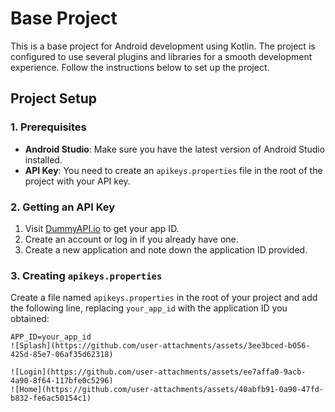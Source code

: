 # Base Project

This is a base project for Android development using Kotlin. The project is configured to use several plugins and libraries for a smooth development experience. Follow the instructions below to set up the project.

## Project Setup

### 1. Prerequisites

- **Android Studio**: Make sure you have the latest version of Android Studio installed.
- **API Key**: You need to create an `apikeys.properties` file in the root of the project with your API key.

### 2. Getting an API Key

1. Visit [DummyAPI.io](https://dummyapi.io/) to get your app ID.
2. Create an account or log in if you already have one.
3. Create a new application and note down the application ID provided.

### 3. Creating `apikeys.properties`

Create a file named `apikeys.properties` in the root of your project and add the following line, replacing `your_app_id` with the application ID you obtained:

```properties
APP_ID=your_app_id
![Splash](https://github.com/user-attachments/assets/3ee3bced-b056-425d-85e7-06af35d62318)

![Login](https://github.com/user-attachments/assets/ee7affa0-9acb-4a90-8f64-117bfe0c5296)
![Home](https://github.com/user-attachments/assets/40abfb91-0a90-47fd-b832-fe6ac50154c1)
